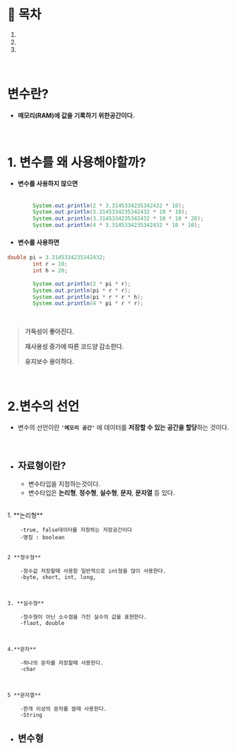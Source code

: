 # 🔖 목차

1.
2.
3.

<br/>

# 변수란?

- #### 메모리(RAM)에 값을 기록하기 위한공간이다.

<br/>

# 1. 변수를 왜 사용해야할까?

- #### 변수를 사용하지 않으면

```java
  
		System.out.println(2 * 3.3145334235342432 * 10);
		System.out.println(3.3145334235342432 * 10 * 10);
		System.out.println(3.3145334235342432 * 10 * 10 * 20);
		System.out.println(4 * 3.3145334235342432 * 10 * 10);
```

- #### 변수를 사용하면

```java
double pi = 3.3145334235342432;
		int r = 10;
		int h = 20;
		
		System.out.println(2 * pi * r);
		System.out.println(pi * r * r);
		System.out.println(pi * r * r * h);
		System.out.println(4 * pi * r * r);
```
<br>
 
 > **가독성이 좋아진다.**
 > 
 > **재사용성 증가에 따른 코드양 감소한다.**
 > 
 > **유지보수 용이하다.**

<br/>

# 2.변수의 선언

- 변수의 선언이란 <code><strong>'메모리 공간'</strong></code> 에 데이터를 **저장할 수 있는 공간을 할당**하는 것이다.

<br/>

- ## 자료형이란?

	- 변수타입을 지정하는것이다.
	- 변수타입은 **논리형**, **정수형**, **실수형**, **문자**, **문자열** 등 있다.

<br/>
	1. **논리형**	
	
		-true, false데이터를 저장하는 저장공간이다
		-명칭 : boolean
		
	
	2 **정수형**

		-정수값 저장할때 사용함 일반적으로 int형을 많이 사용한다.
		-byte, short, int, long,
		
		
	
	3. **실수형**

		-정수형이 아닌 소수점을 가진 실수의 값을 표현한다.
		-flaot, double 
		
		
		
	4.**문자**

		-하나의 문자를 저장할때 사용한다.
		-char
		
		
	
	5 **문자열**
	
		-한개 이상의 문자를 쓸때 사용한다.
		-String
		
		
		
		
		
- ## 변수형
		
	

		
		
	
		

		
	


          
   
